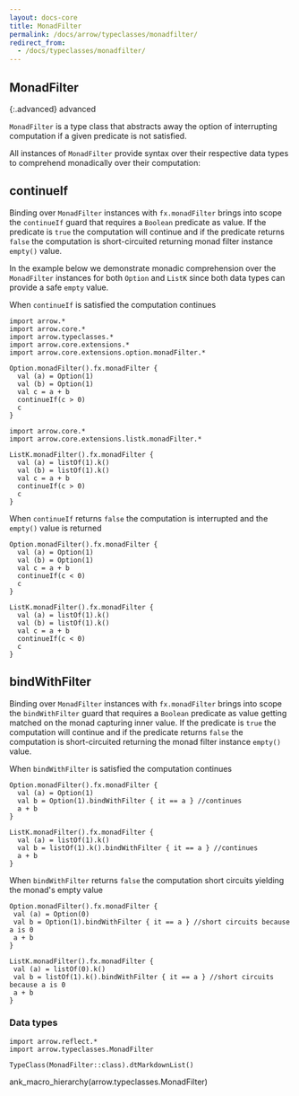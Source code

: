 ```yaml
---
layout: docs-core
title: MonadFilter
permalink: /docs/arrow/typeclasses/monadfilter/
redirect_from:
  - /docs/typeclasses/monadfilter/
---
```


## MonadFilter

{:.advanced}
advanced

`MonadFilter` is a type class that abstracts away the option of interrupting computation if a given predicate is not satisfied.

All instances of `MonadFilter` provide syntax over their respective data types to comprehend monadically over their computation:

## continueIf

Binding over `MonadFilter` instances with `fx.monadFilter` brings into scope the `continueIf` guard that requires a `Boolean` predicate as value. If the predicate is `true` the computation will continue and if the predicate returns `false` the computation is short-circuited returning monad filter instance `empty()` value.

In the example below we demonstrate monadic comprehension over the `MonadFilter` instances for both `Option` and `ListK` since both data types can provide a safe `empty` value.

When `continueIf` is satisfied the computation continues

```kotlin:ank
import arrow.*
import arrow.core.*
import arrow.typeclasses.*
import arrow.core.extensions.*
import arrow.core.extensions.option.monadFilter.*

Option.monadFilter().fx.monadFilter {
  val (a) = Option(1)
  val (b) = Option(1)
  val c = a + b
  continueIf(c > 0)
  c
}
```

```kotlin:ank
import arrow.core.*
import arrow.core.extensions.listk.monadFilter.*

ListK.monadFilter().fx.monadFilter {
  val (a) = listOf(1).k()
  val (b) = listOf(1).k()
  val c = a + b
  continueIf(c > 0)
  c
}
```    

When `continueIf` returns `false` the computation is interrupted and the `empty()` value is returned

```kotlin:ank
Option.monadFilter().fx.monadFilter {
  val (a) = Option(1)
  val (b) = Option(1)
  val c = a + b
  continueIf(c < 0)
  c
}
```

```kotlin:ank
ListK.monadFilter().fx.monadFilter {
  val (a) = listOf(1).k()
  val (b) = listOf(1).k()
  val c = a + b
  continueIf(c < 0)
  c
}
```    

## bindWithFilter

Binding over `MonadFilter` instances with `fx.monadFilter` brings into scope the `bindWithFilter` guard that requires a `Boolean` predicate as value getting matched on the monad capturing inner value. If the predicate is `true` the computation will continue and if the predicate returns `false` the computation is short-circuited returning the monad filter instance `empty()` value.

When `bindWithFilter` is satisfied the computation continues

```kotlin:ank
Option.monadFilter().fx.monadFilter {
  val (a) = Option(1)
  val b = Option(1).bindWithFilter { it == a } //continues
  a + b
}
```

```kotlin:ank
ListK.monadFilter().fx.monadFilter {
  val (a) = listOf(1).k()
  val b = listOf(1).k().bindWithFilter { it == a } //continues
  a + b
}
```

When `bindWithFilter` returns `false` the computation short circuits yielding the monad's empty value

```kotlin:ank
Option.monadFilter().fx.monadFilter {
 val (a) = Option(0)
 val b = Option(1).bindWithFilter { it == a } //short circuits because a is 0
 a + b
}
```   

```kotlin:ank
ListK.monadFilter().fx.monadFilter {
 val (a) = listOf(0).k()
 val b = listOf(1).k().bindWithFilter { it == a } //short circuits because a is 0
 a + b
}
```

### Data types

```kotlin:ank:replace
import arrow.reflect.*
import arrow.typeclasses.MonadFilter

TypeClass(MonadFilter::class).dtMarkdownList()
```

ank_macro_hierarchy(arrow.typeclasses.MonadFilter)
